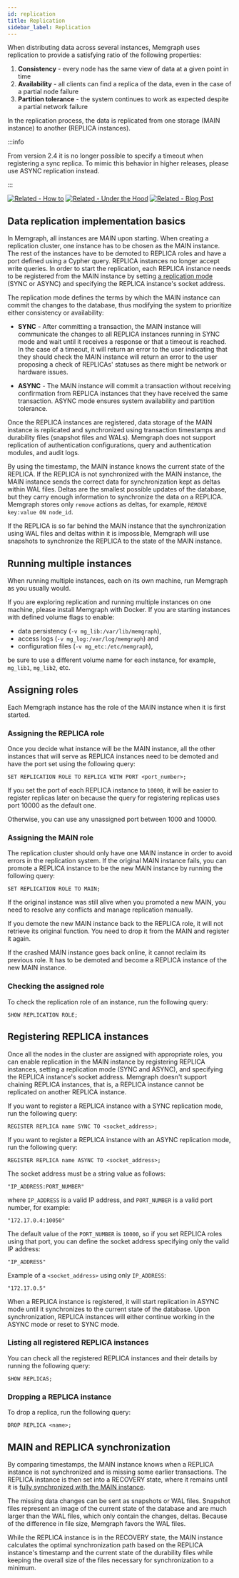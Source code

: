 ```yaml
---
id: replication
title: Replication
sidebar_label: Replication
---
```


When distributing data across several instances, Memgraph uses replication to
provide a satisfying ratio of the following properties:

1.  **Consistency** - every node has the same view of data at a given point in
    time
2.  **Availability** - all clients can find a replica of the data, even in the
    case of a partial node failure
3.  **Partition tolerance** - the system continues to work as expected despite a
    partial network failure

In the replication process, the data is replicated from one storage (MAIN
instance) to another (REPLICA instances).

:::info

From version 2.4 it is no longer possible to specify a timeout when registering
a sync replica. To mimic this behavior in higher releases, please use ASYNC
replication instead.

:::


[![Related - How
to](https://img.shields.io/static/v1?label=Related&message=How-to&color=blue&style=for-the-badge)](/how-to-guides/replication.md)
[![Related - Under the
Hood](https://img.shields.io/static/v1?label=Related&message=Under%20the%20hood&color=orange&style=for-the-badge)](/under-the-hood/replication.md)
[![Related - Blog
Post](https://img.shields.io/static/v1?label=Related&message=Blog%20post&color=9C59DB&style=for-the-badge)](https://memgraph.com/blog/implementing-data-replication)


## Data replication implementation basics

In Memgraph, all instances are MAIN upon starting. When creating a replication
cluster, one instance has to be chosen as the MAIN instance. The rest of the
instances have to be demoted to REPLICA roles and have a port defined using a
Cypher query. REPLICA instances no longer accept write queries. In order to
start the replication, each REPLICA instance needs to be registered from the
MAIN instance by setting [a replication
mode](/under-the-hood/replication.md#replication-modes) (SYNC
or ASYNC) and specifying the REPLICA instance's socket address.

The replication mode defines the terms by which the MAIN instance can commit the
changes to the database, thus modifying the system to prioritize either
consistency or availability:

- **SYNC** - After committing a transaction, the MAIN instance will communicate the changes 
to all REPLICA instances running in SYNC mode and wait until it receives a response or that 
a timeout is reached. <br/>
In the case of a timeout, it will return an error to the user indicating that they should check the MAIN instance will return an error to the user proposing a check of  REPLICAs' statuses as there might be network or hardware issues.

- **ASYNC** - The MAIN instance will commit a transaction without receiving
  confirmation from REPLICA instances that they have received the same
  transaction. ASYNC mode ensures system availability and partition tolerance.

Once the REPLICA instances are registered, data storage of the MAIN instance is
replicated and synchronized using transaction timestamps and durability files
(snapshot files and WALs). Memgraph does not support replication of
authentication configurations, query and authentication modules, and audit logs.

By using the timestamp, the MAIN instance knows the current state of the
REPLICA. If the REPLICA is not synchronized with the MAIN instance, the MAIN
instance sends the correct data for synchronization kept as deltas within WAL
files. Deltas are the smallest possible updates of the database, but they carry
enough information to synchronize the data on a REPLICA. Memgraph stores only
`remove` actions as deltas, for example, `REMOVE key:value ON node_id`.

If the REPLICA is so far behind the MAIN instance that the synchronization using
WAL files and deltas within it is impossible, Memgraph will use snapshots to
synchronize the REPLICA to the state of the MAIN instance.

## Running multiple instances

When running multiple instances, each on its own machine, run Memgraph as you
usually would.

If you are exploring replication and running multiple instances on one machine,
please install Memgraph with Docker. If you are starting instances with defined
volume flags to enable:
- data persistency (`-v mg_lib:/var/lib/memgraph`), 
- access logs (`-v mg_log:/var/log/memgraph`) and 
- configuration files (`-v mg_etc:/etc/memgraph`),

be sure to use a different volume name for each instance, for example,
`mg_lib1`, `mg_lib2`, etc.

## Assigning roles

Each Memgraph instance has the role of the MAIN instance when it is first
started.

### Assigning the REPLICA role

Once you decide what instance will be the MAIN instance, all the other instances
that will serve as REPLICA instances need to be demoted and have the port set
using the following query:

```plaintext
SET REPLICATION ROLE TO REPLICA WITH PORT <port_number>;
```

If you set the port of each REPLICA instance to `10000`, it will be easier to
register replicas later on because the query for registering replicas uses port
10000 as the default one.

Otherwise, you can use any unassigned port between 1000 and 10000.

### Assigning the MAIN role

The replication cluster should only have one MAIN instance in order to avoid
errors in the replication system. If the original MAIN instance fails, you can
promote a REPLICA instance to be the new MAIN instance by running the following
query:

```plaintext
SET REPLICATION ROLE TO MAIN;
```

If the original instance was still alive when you promoted a new MAIN, you need
to resolve any conflicts and manage replication manually.

If you demote the new MAIN instance back to the REPLICA role, it will not
retrieve its original function. You need to drop it from the MAIN and register
it again.

If the crashed MAIN instance goes back online, it cannot reclaim its previous
role. It has to be demoted and become a REPLICA instance of the new MAIN
instance.

### Checking the assigned role

To check the replication role of an instance, run the following query:

```plaintext
SHOW REPLICATION ROLE;
```

## Registering REPLICA instances

Once all the nodes in the cluster are assigned with appropriate roles, you can
enable replication in the MAIN instance by registering REPLICA instances,
setting a replication mode (SYNC and ASYNC), and specifying
the REPLICA instance's socket address. Memgraph doesn't support chaining REPLICA
instances, that is, a REPLICA instance cannot be replicated on another REPLICA
instance.

If you want to register a REPLICA instance with a SYNC replication mode, run the following query:

```plaintext
REGISTER REPLICA name SYNC TO <socket_address>;
```

If you want to register a REPLICA instance with an ASYNC replication mode, run
the following query:

```plaintext
REGISTER REPLICA name ASYNC TO <socket_address>;
```

The socket address must be a string value as follows:

```plaintext
"IP_ADDRESS:PORT_NUMBER"
```

where `IP_ADDRESS` is a valid IP address, and `PORT_NUMBER` is a valid port
number, for example:

```plaintext
"172.17.0.4:10050"
```

The default value of the `PORT_NUMBER` is `10000`, so if you set REPLICA roles
using that port, you can define the socket address specifying only the valid IP
address:

```plaintext
"IP_ADDRESS"
```

Example of a `<socket_address>` using only `IP_ADDRESS`:

```plaintext
"172.17.0.5"
```

When a REPLICA instance is registered, it will start replication in ASYNC mode
until it synchronizes to the current state of the database. Upon
synchronization, REPLICA instances will either continue working in the ASYNC
mode or reset to SYNC mode.

### Listing all registered REPLICA instances

You can check all the registered REPLICA instances and their details by running
the following query:

```plaintext
SHOW REPLICAS;
```

### Dropping a REPLICA instance

To drop a replica, run the following query:

```plaintext
DROP REPLICA <name>;
```

## MAIN and REPLICA synchronization

By comparing timestamps, the MAIN instance knows when a REPLICA instance is not
synchronized and is missing some earlier transactions. The REPLICA instance is
then set into a RECOVERY state, where it remains until it is [fully synchronized
with the MAIN instance](/under-the-hood/replication.md#synchronizing-instances).

The missing data changes can be sent as snapshots or WAL files. Snapshot files
represent an image of the current state of the database and are much larger than
the WAL files, which only contain the changes, deltas. Because of the difference
in file size, Memgraph favors the WAL files.

While the REPLICA instance is in the RECOVERY state, the MAIN instance
calculates the optimal synchronization path based on the REPLICA instance's
timestamp and the current state of the durability files while keeping the
overall size of the files necessary for synchronization to a minimum.
